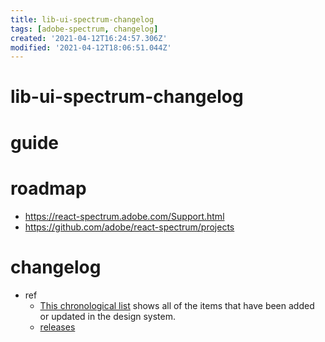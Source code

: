 ```yaml
---
title: lib-ui-spectrum-changelog
tags: [adobe-spectrum, changelog]
created: '2021-04-12T16:24:57.306Z'
modified: '2021-04-12T18:06:51.044Z'
---
```


# lib-ui-spectrum-changelog

# guide

# roadmap

- https://react-spectrum.adobe.com/Support.html
- https://github.com/adobe/react-spectrum/projects

# changelog

- ref
  - [This chronological list](https://spectrum.adobe.com/page/whats-new/) shows all of the items that have been added or updated in the design system.
  - [releases](https://react-spectrum.adobe.com/releases/index.html)
